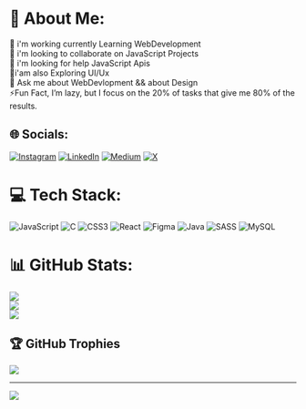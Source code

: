 # 💫 About Me:
🔭 i'm working currently Learning WebDevelopment<br>👯 i'm looking to collaborate on JavaScript Projects<br>🤝 i'm looking for help  JavaScript Apis<br>🌴i'am also Exploring UI/Ux<br>🤔 Ask me about WebDevlopment && about Design<br>⚡Fun Fact, I’m lazy, but I focus on the 20% of tasks that give me 80% of the results.


## 🌐 Socials:
[![Instagram](https://img.shields.io/badge/Instagram-%23E4405F.svg?logo=Instagram&logoColor=white)](https://instagram.com/way2masoom) [![LinkedIn](https://img.shields.io/badge/LinkedIn-%230077B5.svg?logo=linkedin&logoColor=white)](https://linkedin.com/in/way2masoom) [![Medium](https://img.shields.io/badge/Medium-12100E?logo=medium&logoColor=white)](https://medium.com/@way2masoom) [![X](https://img.shields.io/badge/X-black.svg?logo=X&logoColor=white)](https://x.com/way2masoom) 

# 💻 Tech Stack:
![JavaScript](https://img.shields.io/badge/javascript-%23323330.svg?style=for-the-badge&logo=javascript&logoColor=%23F7DF1E) ![C](https://img.shields.io/badge/c-%2300599C.svg?style=for-the-badge&logo=c&logoColor=white) ![CSS3](https://img.shields.io/badge/css3-%231572B6.svg?style=for-the-badge&logo=css3&logoColor=white) ![React](https://img.shields.io/badge/react-%2320232a.svg?style=for-the-badge&logo=react&logoColor=%2361DAFB) ![Figma](https://img.shields.io/badge/figma-%23F24E1E.svg?style=for-the-badge&logo=figma&logoColor=white) ![Java](https://img.shields.io/badge/java-%23ED8B00.svg?style=for-the-badge&logo=openjdk&logoColor=white) ![SASS](https://img.shields.io/badge/SASS-hotpink.svg?style=for-the-badge&logo=SASS&logoColor=white) ![MySQL](https://img.shields.io/badge/mysql-4479A1.svg?style=for-the-badge&logo=mysql&logoColor=white)
# 📊 GitHub Stats:
![](https://github-readme-stats.vercel.app/api?username=way2masoom&theme=dark&hide_border=false&include_all_commits=true&count_private=true)<br/>
![](https://github-readme-streak-stats.herokuapp.com/?user=way2masoom&theme=dark&hide_border=false)<br/>
![](https://github-readme-stats.vercel.app/api/top-langs/?username=way2masoom&theme=dark&hide_border=false&include_all_commits=true&count_private=true&layout=compact)

## 🏆 GitHub Trophies
![](https://github-profile-trophy.vercel.app/?username=way2masoom&theme=radical&no-frame=false&no-bg=true&margin-w=4)

---
[![](https://visitcount.itsvg.in/api?id=way2masoom&icon=0&color=0)](https://visitcount.itsvg.in)

<!-- Proudly created with GPRM ( https://gprm.itsvg.in ) -->
